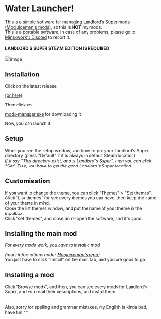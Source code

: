 <h1> Water Launcher! </h1>

This is a simple software for managing Landlord's Super mods [(Moojuiceman's mods)](https://github.com/Moojuiceman-LSMods), so this is <b>NOT</b> my mods.
</br>
This is a portable software.
In case of any problems, please go to [Minskwork's Discord](https://discord.gg/A253AkJ2qv) to report it.
#### <b> LANDLORD'S SUPER STEAM EDITION IS REQUIRED </b>

![image](https://cdn.discordapp.com/attachments/959455191718051961/964922543502925914/unknown.png?size=4096)

<h2> Installation </h2>
Click on the latest release 

[(or here)](https://github.com/MeblIkea/Landlords-Super-Mod-Manager/releases)

Then click on 

[mods-manager.exe](https://github.com/MeblIkea/Landlords-Super-Mod-Manager/releases/download/1.0/mods-manager.exe) for downloading it

Now, you can launch it.

<h2> Setup </h2>
When you see the setup window, you have to put your Landlord's Super directory (press "Default" if it is always in default Steam location)
</br>
<i>If it say "This directory exist, and is Landlord's Super", then you can click "Set". Else, you have to get the good Landlord's Super location.</i>

<h2> Customisation </h2>
If you want to change the theme, you can click "Themes" > "Set themes".
</br>
Click "List themes" for see every themes you can have, then keep the name of your theme in mind. 
</br>
Close the list themes window, and put the name of your theme in the inputbox.
</br>
Click "set themes", and close an re-open the software, and it's good.

<h2> Installing the main mod </h2>
<i> For every mods work, you have to install a mod 
  
  (more informations under 
  [Moojuiceman's repo](https://github.com/Moojuiceman-LSMods))</i>
</br>
You just have to click "Install" on the main tab, and you are good to go.

<h2> Installing a mod </h2>
Click "Browse mods", and then, you can see every mods for Landlord's Super, and you read their descriptions, and install them.
</br>
</br>
</br>
Also, sorry for spelling and grammar mistakes, my English is kinda bad, have fun ^^
